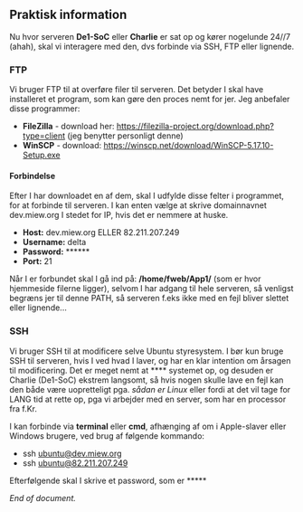 ## Praktisk information

Nu hvor serveren **De1-SoC** eller **Charlie** er sat op og kører nogelunde 24//7 (ahah), skal vi interagere med den, dvs forbinde via SSH, FTP eller lignende.

### FTP
Vi bruger FTP til at overføre filer til serveren. Det betyder I skal have installeret et program, som kan gøre den proces nemt for jer. Jeg anbefaler disse programmer:
- **FileZilla** - download her: https://filezilla-project.org/download.php?type=client (jeg benytter personligt denne)
- **WinSCP**  - download: https://winscp.net/download/WinSCP-5.17.10-Setup.exe

#### Forbindelse
Efter I har downloadet en af dem, skal I udfylde disse felter i programmet, for at forbinde til serveren. I kan enten vælge at skrive domainnavnet dev.miew.org I stedet for IP, hvis det er nemmere at huske.
- **Host:** dev.miew.org ELLER 82.211.207.249 
- **Username:** delta
- **Password:** \*\*\*\*\*\*
- **Port:** 21

Når I er forbundet skal I gå ind på: **/home/fweb/App1/** (som er hvor hjemmeside filerne ligger), selvom I har adgang til hele serveren, så venligst begræns jer til denne PATH, så serveren f.eks ikke med en fejl bliver slettet eller lignende... 

### SSH

Vi bruger SSH til at modificere selve Ubuntu styresystem. I bør kun bruge SSH til serveren, hvis I ved hvad I laver, og har en klar intention om årsagen til modificering.  Det er meget nemt at \*\*\*\* systemet op, og desuden er Charlie (De1-SoC) ekstrem langsomt, så hvis nogen skulle lave en fejl kan den både være uopretteligt pga. *sådan er Linux* eller fordi at det vil tage for LANG tid at rette op, pga vi arbejder med en server, som har en processor fra f.Kr.

I kan forbinde via **terminal** eller **cmd**, afhænging af om i Apple-slaver eller Windows brugere, ved brug af følgende kommando:

- ssh ubuntu@dev.miew.org 
- ssh ubuntu@82.211.207.249

Efterfølgende skal I skrive et password, som er \*\*\*\*\*

*End of document.*




